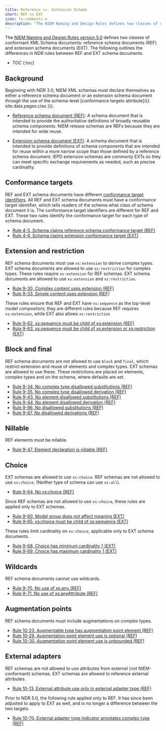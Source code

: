 ```yaml
---
title: Reference vs. Extension Schema
short: REF vs EXT
icon: fa-comments-o
description: "The NIEM Naming and Design Rules defines two classes of conformant XML Schema documents: reference schema documents (REF) and extension schema documents (EXT).  View the key rule differences between the two conformance targets."
---
```


The [NIEM Naming and Design Rules version 5.0](https://reference.niem.gov/niem/specification/naming-and-design-rules/5.0/niem-ndr-5.0.html) defines two classes of conformant XML Schema documents: reference schema documents (REF) and extension schema documents (EXT). The following outlines the differences in NDR rules between REF and EXT schema documents.

- TOC
{:toc}

## Background

Beginning with NDR 3.0, NIEM XML schemas must declare themselves as either a reference schema document or an extension schema document through the use of the schema-level [conformance targets attribute]({{ site.data.pages.ctas }}).

- [Reference schema document (REF)](https://reference.niem.gov/niem/specification/naming-and-design-rules/5.0/niem-ndr-5.0.html#section_4.1.1): A schema document that is intended to provide the authoritative definitions of broadly reusable schema components. NIEM release schemas are REFs because they are intended for wide reuse.

- [Extension schema document (EXT)](https://reference.niem.gov/niem/specification/naming-and-design-rules/5.0/niem-ndr-5.0.html#section_4.1.2): A schema document that is intended to provide definitions of schema components that are intended for reuse within a more narrow scope than those defined by a reference schema document. IEPD extension schemas are commonly EXTs so they can meet specific exchange requirements as needed, such as precise cardinality.

## Conformance targets

REF and EXT schema documents have different [conformance target identifiers](https://reference.niem.gov/niem/specification/conformance-targets-attribute/3.0/NIEM-CTAS-3.0-2014-07-31.html#definition_conformance_target_identifier). All REF and EXT schema documents must have a conformance target identifier, which tells readers of the schema what class of schema document it is. The conformance target identifiers are different for REF and EXT. These two rules identify the conformance target for each type of schema document.

- [Rule 4-5, Schema claims reference schema conformance target (REF)](https://reference.niem.gov/niem/specification/naming-and-design-rules/5.0/niem-ndr-5.0.html#rule_4-5)
- [Rule 4-6, Schema claims extension conformance target (EXT)](https://reference.niem.gov/niem/specification/naming-and-design-rules/5.0/niem-ndr-5.0.html#rule_4-6)

## Extension and restriction

REF schema documents must use `xs:extension` to derive complex types. EXT schema documents are allowed to use `xs:restriction` for complex types. These rules require `xs:extension` for REF schemas. EXT schema documents are allowed to use `xs:extension` and `xs:restriction`.

- [Rule 9-30, Complex content uses extension (REF)](https://reference.niem.gov/niem/specification/naming-and-design-rules/5.0/niem-ndr-5.0.html#rule_9-30)
- [Rule 9-33, Simple content uses extension (REF)](https://reference.niem.gov/niem/specification/naming-and-design-rules/5.0/niem-ndr-5.0.html#rule_9-33)

These rules ensure that REF and EXT have `xs:sequence` as the top-level model compositors; they are different rules because REF requires `xs:extension`, while EXT also allows `xs:restriction`

- [Rule 9-62, xs:sequence must be child of xs:extension (REF)](https://reference.niem.gov/niem/specification/naming-and-design-rules/5.0/niem-ndr-5.0.html#rule_9-62)
- [Rule 9-63, xs:sequence must be child of xs:extension or xs:restriction (EXT)](https://reference.niem.gov/niem/specification/naming-and-design-rules/5.0/niem-ndr-5.0.html#rule_9-63)

## Block and final

REF schema documents are not allowed to use `block` and `final`, which restrict extension and reuse of elements and complex types. EXT schemas are allowed to use these. These restrictions are placed on elements, complex types and on the schema, where defaults are set.

- [Rule 9-34, No complex type disallowed substitutions (REF)](https://reference.niem.gov/niem/specification/naming-and-design-rules/5.0/niem-ndr-5.0.html#rule_9-34)
- [Rule 9-35, No complex type disallowed derivation (REF)](https://reference.niem.gov/niem/specification/naming-and-design-rules/5.0/niem-ndr-5.0.html#rule_9-35)
- [Rule 9-43, No element disallowed substitutions (REF)](https://reference.niem.gov/niem/specification/naming-and-design-rules/5.0/niem-ndr-5.0.html#rule_9-43)
- [Rule 9-44, No element disallowed derivation (REF)](https://reference.niem.gov/niem/specification/naming-and-design-rules/5.0/niem-ndr-5.0.html#rule_9-44)
- [Rule 9-86, No disallowed substitutions (REF)](https://reference.niem.gov/niem/specification/naming-and-design-rules/5.0/niem-ndr-5.0.html#rule_9-86)
- [Rule 9-87, No disallowed derivations (REF)](https://reference.niem.gov/niem/specification/naming-and-design-rules/5.0/niem-ndr-5.0.html#rule_9-87)

## Nillable

REF elements must be nillable.

- [Rule 9-47, Element declaration is nillable (REF)](https://reference.niem.gov/niem/specification/naming-and-design-rules/5.0/niem-ndr-5.0.html#rule_9-47)

## Choice

EXT schemas are allowed to use `xs:choice`. REF schemas are not allowed to use `xs:choice`. (Neither type of schema can use `xs:all`).

- [Rule 9-64, No xs:choice (REF)](https://reference.niem.gov/niem/specification/naming-and-design-rules/5.0/niem-ndr-5.0.html#rule_9-64)

Since REF schemas are not allowed to use `xs:choice`, these rules are applied only to EXT schemas.

- [Rule 9-60, Model group does not affect meaning (EXT)](https://reference.niem.gov/niem/specification/naming-and-design-rules/5.0/niem-ndr-5.0.html#rule_9-60)
- [Rule 9-65, xs:choice must be child of xs:sequence (EXT)](https://reference.niem.gov/niem/specification/naming-and-design-rules/5.0/niem-ndr-5.0.html#rule_9-65)

These rules limit cardinality on `xs:choice`, applicable only to EXT schema documents.

- [Rule 9-68, Choice has minimum cardinality 1 (EXT)](https://reference.niem.gov/niem/specification/naming-and-design-rules/5.0/niem-ndr-5.0.html#rule_9-68)
- [Rule 9-69, Choice has maximum cardinality 1 (EXT)](https://reference.niem.gov/niem/specification/naming-and-design-rules/5.0/niem-ndr-5.0.html#rule_9-69)

## Wildcards

REF schema documents cannot use wildcards.

- [Rule 9-70, No use of xs:any (REF)](https://reference.niem.gov/niem/specification/naming-and-design-rules/5.0/niem-ndr-5.0.html#rule_9-70)
- [Rule 9-71, No use of xs:anyAttribute (REF)](https://reference.niem.gov/niem/specification/naming-and-design-rules/5.0/niem-ndr-5.0.html#rule_9-71)

## Augmentation points

REF schema documents must include augmentations on complex types.

- [Rule 10-23, Augmentable type has augmentation point element (REF)](https://reference.niem.gov/niem/specification/naming-and-design-rules/5.0/niem-ndr-5.0.html#rule_10-23)
- [Rule 10-29, Augmentation point element use is optional (REF)](https://reference.niem.gov/niem/specification/naming-and-design-rules/5.0/niem-ndr-5.0.html#rule_10-29)
- [Rule 10-30, Augmentation point element use is unbounded (REF)](https://reference.niem.gov/niem/specification/naming-and-design-rules/5.0/niem-ndr-5.0.html#rule_10-30)

## External adapters

REF schemas are not allowed to use attributes from external (not NIEM-conformant) schemas. EXT schemas are allowed to reference external attributes.

- [Rule 10-13, External attribute use only in external adapter type (REF)](https://reference.niem.gov/niem/specification/naming-and-design-rules/5.0/niem-ndr-5.0.html#rule_10-13)

Prior to NDR 5.0, the following rule applied only to REF.  It has since been adjusted to apply to EXT as well, and is no longer a difference between the two targets.

- [Rule 10-70, External adapter type indicator annotates complex type (REF)](https://reference.niem.gov/niem/specification/naming-and-design-rules/4.0/niem-ndr-4.0.html#rule_10-70)
